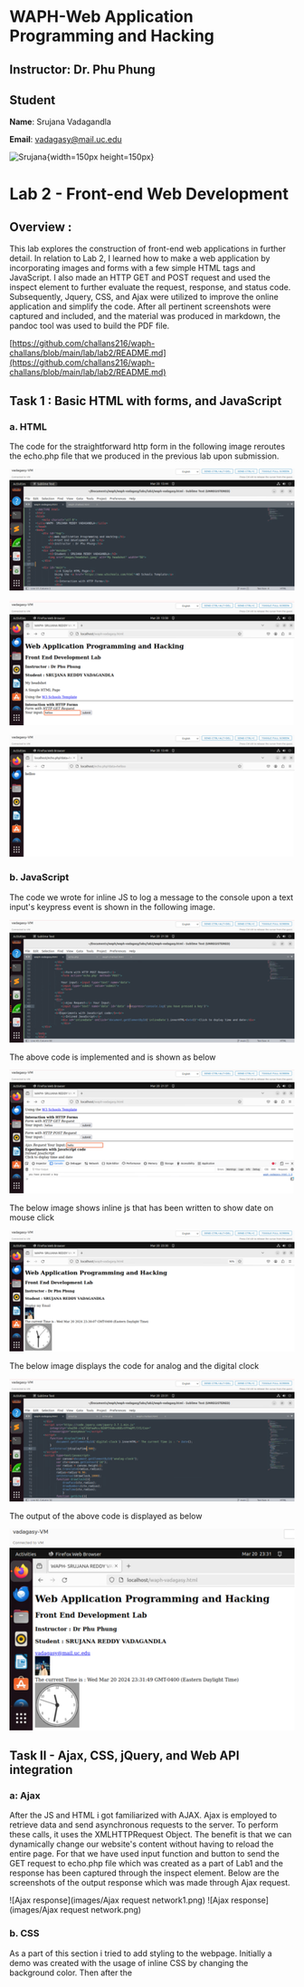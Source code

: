 # WAPH-Web Application Programming and Hacking

## Instructor: Dr. Phu Phung

## Student

**Name**: Srujana Vadagandla

**Email**: vadagasy@mail.uc.edu

![Srujana](image/srujana.jpg){width=150px height=150px}

# Lab 2 - Front-end Web Development

## Overview : 
This lab explores the construction of front-end web applications in further detail. In relation to Lab 2, I learned how to make a web application by incorporating images and forms with a few simple HTML tags and JavaScript. I also made an HTTP GET and POST request and used the inspect element to further evaluate the request, response, and status code. Subsequently, Jquery, CSS, and Ajax were utilized to improve the online application and simplify the code. After all pertinent screenshots were captured and included, and the material was produced in markdown, the pandoc tool was used to build the PDF file.



[https://github.com/challans216/waph-challans/blob/main/lab/lab2/README.md](https://github.com/challans216/waph-challans/blob/main/lab/lab2/README.md)



## Task 1 : Basic HTML with forms, and JavaScript

### a. HTML

The code for the straightforward http form in the following image reroutes the echo.php file that we produced in the previous lab upon submission.

![Code for HTML page creation](images/1.png)

![Resultant webpage](images/2.png)

![Resultant webpage](images/3.png)

### b. JavaScript
The code we wrote for inline JS to log a message to the console upon a text input's keypress event is shown in the following image.

![Before clicking on the showdate and email](images/4.png)

The above code is implemented and is shown as below

![Date](images/5.png)

The below image shows inline js that has been written to show date on mouse click

![Screenshot show date](images/6.png)

The below image displays the code for analog and the digital clock

![Screenshot clocks](images/7.png)

The output of the above code is displayed as below

![Screenshot clocks](images/8.png)



## Task II -  Ajax, CSS, jQuery, and Web API integration

### a: Ajax

After the JS and HTML i got familiarized with AJAX. Ajax is employed to retrieve data and send asynchronous requests to the server. To perform these calls, it uses the XMLHTTPRequest Object. The benefit is that we can dynamically change our website's content without having to reload the entire page.
For that we have used input function and button to send the GET request to echo.php file which was created as a part of Lab1 and the response has been captured through the inspect element.
Below are the screenshots of the output response which was made through Ajax request.


![Ajax response](images/Ajax request network1.png)
![Ajax response](images/Ajax request network.png)

### b. CSS 

As a part of this section i tried to add styling to the webpage. Initially a demo was created with the usage of inline CSS by changing the background color. Then after the <style> element in head section was used to style the webpage. 

![Adding Style to Webpage](images/CSS 2bi code.png)
![Adding Style to Webpage](images/CSS 2bi.png)


### c: JQuery

Learned about the jQuery library after that. This library can be used to choose HTML elements; it takes the place of functions like document.getElementById. This also serves as a convenient way to make ajax requests to the backend without having to create an instance of xmlhttprequest and write event handlers for it.
Created a jquery Get and post Request and the reponses have been captured in the below screenshot.

![JQuery GET request response](images/Jquery post nd get code.png)

![JQuery GET request response](images/Jquery get request.png)

![JQuery POST request response](images/Jquery post request.png)


### d:  Web API integration
Lastly, the studied  is about the JavaScript built-in fetch API, which can be utilized in place of the xhr. The promise is returned by the retrieve() method. Thus, to create asynchronous behavior, we can use async await keywords in place of callback methods.
For this is to execute we have took some API's which are of free and tried to fetch the data. Json objects have been used to retrieve the data from the response of the API.

The first API displays the programming joke of the day which ia a free source api and the JSON object joke has been used to print the response.

![API Webpage-Joke of the day](images/joke code.png)

![API Response-Joke of the day](images/joke console.png)

![API Response-Joke of the day](images/joke output.png)




The Second API is to get the age by taking name as input. An random age will be fetched based on the age Json oject.

